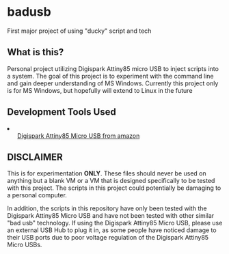 # badusb
First major project of using "ducky" script and tech 

## What is this?
Personal project utilizing Digispark Attiny85 micro USB to inject scripts into a system. The goal of this project is to experiment with the command line and gain deeper understanding of MS Windows. Currently this project only is for MS Windows, but hopefully will extend to Linux in the future

## Development Tools Used
<li>
  <ul><a href="https://www.amazon.com/ACEIRMC-Digispark-Kickstarter-Attiny85-Development/dp/B08JGL5TSV/ref=sr_1_3?crid=2QAHQS911Q1QE&keywords=ACEIRMC+digispark+attiny85&qid=1662053746&s=electronics&sprefix=aceirmc+digispark+attiny85%2Celectronics%2C53&sr=1-3">Digispark Attiny85 Micro USB from amazon</a></ul>
  <ul></ul>
</li>

## DISCLAIMER
This is for experimentation <b>ONLY</b>. These files should never be used on anything but a blank VM or a VM that is designed specifically to be tested with this project. The scripts in this project could potentially be damaging to a personal computer. 

In addition, the scripts in this repository have only been tested with the Digispark Attiny85 Micro USB and have not been tested with other similar "bad usb" technology. If using the Digispark Attiny85 Micro USB, please use an external USB Hub to plug it in, as some people have noticed damage to their USB ports due to poor voltage regulation of the Digispark Attiny85 Micro USBs.
